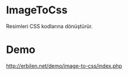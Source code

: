 # ImageToCss
Resimleri CSS kodlarına dönüştürür.

# Demo
http://erbilen.net/demo/image-to-css/index.php

